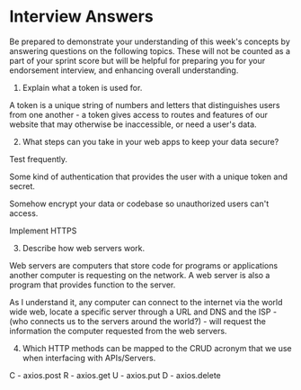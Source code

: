 # Interview Answers

Be prepared to demonstrate your understanding of this week's concepts by answering questions on the following topics. These will not be counted as a part of your sprint score but will be helpful for preparing you for your endorsement interview, and enhancing overall understanding.

1. Explain what a token is used for.

A token is a unique string of numbers and letters that distinguishes users from one another - a token gives access to routes and features of our website that may otherwise be inaccessible, or need a user's data.

2. What steps can you take in your web apps to keep your data secure?

Test frequently.

Some kind of authentication that provides the user with a unique token and secret.

Somehow encrypt your data or codebase so unauthorized users can't access.

Implement HTTPS

3. Describe how web servers work.

Web servers are computers that store code for programs or applications another computer is requesting on the network. A web server is also a program that provides function to the server.

As I understand it, any computer can connect to the internet via the world wide web, locate a specific server through a URL and DNS and the ISP - (who connects us to the servers around the world?) - will request the information the computer requested from the web servers.

4. Which HTTP methods can be mapped to the CRUD acronym that we use when interfacing with APIs/Servers.

C - axios.post
R - axios.get
U - axios.put
D - axios.delete
